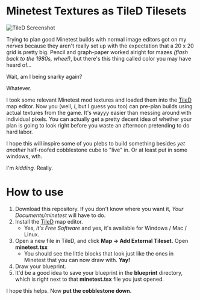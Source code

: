 # Minetest Textures as TileD Tilesets

![TileD
Screenshot](https://raw.githubusercontent.com/ptvirgo/minetest_tiles/master/screenshot.png)

Trying to plan good Minetest builds with normal image editors got on my *nerves*
because they aren't really set up with the expectation that a 20 x 20 grid is
pretty big.  Pencil and graph-paper worked alright for mazes *(flash back to the
1980s, whee!)*, but there's this thing called color you may have heard of...

Wait, am I being snarky again?

Whatever.

I took some relevant Minetest mod textures and loaded them into the
[TileD](http://www.mapeditor.org/) map editor.  Now you (well, *I*, but I guess
you too) can pre-plan builds using actual textures from the game.  It's wayyy
easier than messing around with individual pixels. You can actually get a
pretty decent idea of whether your plan is going to look right before you waste
an afternoon pretending to do hard labor.

I hope this will inspire some of you plebs to build something besides *yet
another* half-roofed cobblestone cube to "live" in. Or at least put in some
windows, wth.

I'm *kidding.*  Really.

# How to use

1. Download this repository.  If you don't know where you want it, *Your
Documents/minetest* will have to do. 
2. Install the [TileD](http://www.mapeditor.org/) map editor.
    - Yes, *it's Free Software* and yes, it's available for Windows / Mac /
      Linux.
3. Open a new file in TileD, and click **Map -> Add External Tileset.**  Open
**minetest.tsx**
    - You should see the little blocks that look just like the ones in Minetest
      that you can now draw with. **Yay!**
4. Draw your blueprint.
5. It'd be a good idea to save your blueprint in the **blueprint** directory,
which is right next to that **minetest.tsx** file you just opened.

I hope this helps.  Now **put the cobblestone down.**

